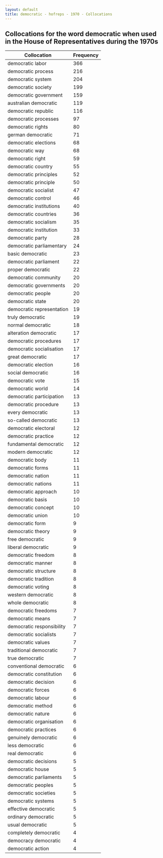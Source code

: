```yaml
---
layout: default
title: democratic - hofreps - 1970 - Collocations
---
```

## Collocations for the word **democratic** when used in the House of Representatives during the 1970s

| Collocation | Frequency |
|--------------|----------------|
|democratic labor|366|
|democratic process|216|
|democratic system|204|
|democratic society|199|
|democratic government|159|
|australian democratic|119|
|democratic republic|116|
|democratic processes|97|
|democratic rights|80|
|german democratic|71|
|democratic elections|68|
|democratic way|68|
|democratic right|59|
|democratic country|55|
|democratic principles|52|
|democratic principle|50|
|democratic socialist|47|
|democratic control|46|
|democratic institutions|40|
|democratic countries|36|
|democratic socialism|35|
|democratic institution|33|
|democratic party|28|
|democratic parliamentary|24|
|basic democratic|23|
|democratic parliament|22|
|proper democratic|22|
|democratic community|20|
|democratic governments|20|
|democratic people|20|
|democratic state|20|
|democratic representation|19|
|truly democratic|19|
|normal democratic|18|
|alteration democratic|17|
|democratic procedures|17|
|democratic socialisation|17|
|great democratic|17|
|democratic election|16|
|social democratic|16|
|democratic vote|15|
|democratic world|14|
|democratic participation|13|
|democratic procedure|13|
|every democratic|13|
|so-called democratic|13|
|democratic electoral|12|
|democratic practice|12|
|fundamental democratic|12|
|modern democratic|12|
|democratic body|11|
|democratic forms|11|
|democratic nation|11|
|democratic nations|11|
|democratic approach|10|
|democratic basis|10|
|democratic concept|10|
|democratic union|10|
|democratic form|9|
|democratic theory|9|
|free democratic|9|
|liberal democratic|9|
|democratic freedom|8|
|democratic manner|8|
|democratic structure|8|
|democratic tradition|8|
|democratic voting|8|
|western democratic|8|
|whole democratic|8|
|democratic freedoms|7|
|democratic means|7|
|democratic responsibility|7|
|democratic socialists|7|
|democratic values|7|
|traditional democratic|7|
|true democratic|7|
|conventional democratic|6|
|democratic constitution|6|
|democratic decision|6|
|democratic forces|6|
|democratic labour|6|
|democratic method|6|
|democratic nature|6|
|democratic organisation|6|
|democratic practices|6|
|genuinely democratic|6|
|less democratic|6|
|real democratic|6|
|democratic decisions|5|
|democratic house|5|
|democratic parliaments|5|
|democratic peoples|5|
|democratic societies|5|
|democratic systems|5|
|effective democratic|5|
|ordinary democratic|5|
|usual democratic|5|
|completely democratic|4|
|democracy democratic|4|
|democratic action|4|
